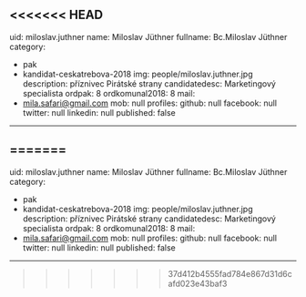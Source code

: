 <<<<<<< HEAD
---
uid: miloslav.juthner
name: Miloslav Jüthner
fullname: Bc.Miloslav Jüthner
category:
  - pak
  - kandidat-ceskatrebova-2018
img: people/miloslav.juthner.jpg
description: příznivec Pirátské strany
candidatedesc: Marketingový specialista
ordpak: 8
ordkomunal2018: 8
mail:
  - mila.safari@gmail.com
mob: null
profiles:
  github: null
  facebook: null
  twitter: null
  linkedin: null
published: false
---

=======
---
uid: miloslav.juthner
name: Miloslav Jüthner
fullname: Bc.Miloslav Jüthner
category:
  - pak
  - kandidat-ceskatrebova-2018
img: people/miloslav.juthner.jpg
description: příznivec Pirátské strany
candidatedesc: Marketingový specialista
ordpak: 8
ordkomunal2018: 8
mail:
  - mila.safari@gmail.com
mob: null
profiles:
  github: null
  facebook: null
  twitter: null
  linkedin: null
published: false
---

>>>>>>> 37d412b4555fad784e867d31d6cafd023e43baf3
